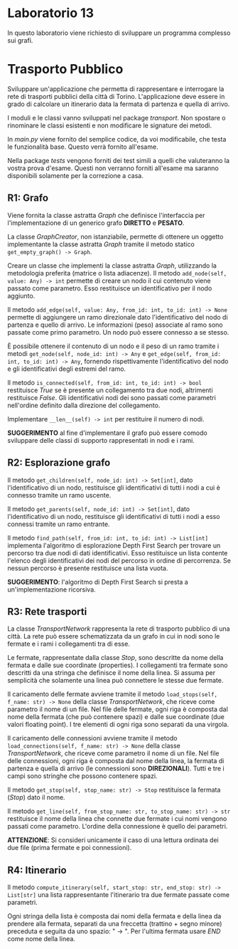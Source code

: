 # Laboratorio 13
In questo laboratorio viene richiesto di sviluppare un programma complesso sui grafi.

# Trasporto Pubblico
Sviluppare un'applicazione che permetta di rappresentare e interrogare
la rete di trasporti pubblici della città di Torino.
L'applicazione deve essere in grado di calcolare un itinerario
data la fermata di partenza e quella di arrivo.

I moduli e le classi vanno sviluppati nel package *transport*.
Non spostare o rinominare le classi esistenti e non modificare le signature dei metodi.

In *main.py* viene fornito del semplice codice, da voi modificabile, che testa le funzionalità base.
Questo verrà fornito all'esame.

Nella package *tests* vengono forniti dei test simili a quelli che valuteranno la vostra prova d'esame.
Questi non verranno forniti all'esame ma saranno disponibili solamente per la correzione a casa.

## R1: Grafo
Viene fornita la classe astratta *Graph*
che definisce l'interfaccia per l'implementazione di un generico grafo **DIRETTO** e **PESATO**.

La classe *GraphCreator*, non istanziabile,
permette di ottenere un oggetto implementante la classe astratta *Graph*
tramite il metodo statico ```get_empty_graph() -> Graph```.

Creare un classe che implementi la classe astratta *Graph*,
utilizzando la metodologia preferita (matrice o lista adiacenze).
Il metodo ```add_node(self, value: Any) -> int``` permette di creare un nodo
il cui contenuto viene passato come parametro.
Esso restituisce un identificativo per il nodo aggiunto.

Il metodo ```add_edge(self, value: Any, from_id: int, to_id: int) -> None```
permette di aggiungere un ramo direzionale dato l'identificativo del nodo di partenza e quello di arrivo.
Le informazioni (peso) associate al ramo sono passate come primo parametro. 
Un nodo può essere connesso a se stesso.

È possibile ottenere il contenuto di un nodo e il peso di un ramo
tramite i metodi ```get_node(self, node_id: int) -> Any``` 
e ```get_edge(self, from_id: int, to_id: int) -> Any```,
fornendo rispettivamente l'identificativo del nodo e gli identificativi degli estremi del ramo.

Il metodo ```is_connected(self, from_id: int, to_id: int) -> bool```
restituisce *True* se è presente un collegamento tra due nodi, altrimenti restituisce *False*.
Gli identificativi nodi dei sono passati come parametri nell'ordine definito dalla direzione del collegamento.

Implementare ```__len__(self) -> int``` per restituire il numero di nodi.

**SUGGERIMENTO** al fine d'implementare il grafo può essere comodo sviluppare delle classi di supporto
rappresentati in nodi e i rami.

## R2: Esplorazione grafo
Il metodo ```get_children(self, node_id: int) -> Set[int]```, dato l'identificativo di un nodo,
restituisce gli identificativi di tutti i nodi a cui è connesso tramite un ramo uscente.

Il metodo ```get_parents(self, node_id: int) -> Set[int]```, dato l'identificativo di un nodo,
restituisce gli identificativi di tutti i nodi a esso connessi tramite un ramo entrante.

Il metodo ```find_path(self, from_id: int, to_id: int) -> List[int]``` 
implementa l'algoritmo di esplorazione Depth First Search
per trovare un percorso tra due nodi di dati identificativi.
Esso restituisce un lista contente l'elenco degli identificativi dei nodi del percorso in ordine di percorrenza.
Se nessun percorso è presente restituisce una lista vuota.

**SUGGERIMENTO**: l'algoritmo di Depth First Search si presta a un'implementazione ricorsiva.


## R3: Rete trasporti
La classe *TransportNetwork* rappresenta la rete di trasporto pubblico di una città.
La rete può essere schematizzata da un grafo in cui in nodi sono le fermate e i rami i collegamenti tra di esse.

Le fermate, rappresentate dalla classe *Stop*, sono descritte da nome della fermata e dalle sue coordinate (properties).
I collegamenti tra fermate sono descritti da una stringa che definisce il nome della linea.
Si assuma per semplicità che solamente una linea può connettere le stesse due fermate.

Il caricamento delle fermate avviene tramite il metodo ```load_stops(self, f_name: str) -> None```
della classe *TransportNetwork*, 
che riceve come parametro il nome di un file.
Nel file delle fermate, ogni riga è composta dal nome della fermata (che può contenere spazi)
e dalle sue coordinate (due valori floating point).
I tre elementi di ogni riga sono separati da una virgola.

Il caricamento delle connessioni avviene tramite il metodo ```load_connections(self, f_name: str) -> None```
della classe *TransportNetwork*, che riceve come parametro il nome di un file.
Nel file delle connessioni, ogni riga è composta dal nome della linea, la fermata di partenza e quella di arrivo
(le connessioni sono **DIREZIONALI**).
Tutti e tre i campi sono stringhe che possono contenere spazi.

Il metodo ```get_stop(self, stop_name: str) -> Stop``` restituisce la fermata (*Stop*) dato il nome.

Il metodo ```get_line(self, from_stop_name: str, to_stop_name: str) -> str```
restituisce il nome della linea che connette due fermate i cui nomi vengono passati come parametro.
L'ordine della connessione è quello dei parametri.

**ATTENZIONE**: Si consideri unicamente il caso di una lettura ordinata dei due file (prima fermate e poi connessioni).


## R4: Itinerario

Il metodo ```compute_itinerary(self, start_stop: str, end_stop: str) -> List[str]```
una lista rappresentante l'itinerario tra due fermate passate come parametri. 

Ogni stringa della lista è composta dai nomi della fermata e della linea da prendere alla fermata, 
separati da una freccetta (trattino + segno minore) preceduta e seguita da uno spazio: " -> ". 
Per l'ultima fermata usare *END* come nome della linea.